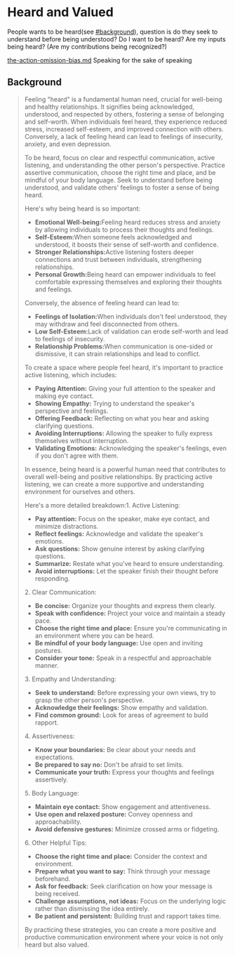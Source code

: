# Heard and Valued

People wants to be heard(see [#background](heard-and-valued.md#background "mention")), question is do they seek to understand before being understood? Do I want to be heard? Are my inputs being heard? (Are my contributions being recognized?)

[the-action-omission-bias.md](../../external-resources/the-action-omission-bias.md "mention") Speaking for the sake of speaking

## Background&#x20;

> Feeling "heard" is a fundamental human need, crucial for well-being and healthy relationships. It signifies being acknowledged, understood, and respected by others, fostering a sense of belonging and self-worth. When individuals feel heard, they experience reduced stress, increased self-esteem, and improved connection with others. Conversely, a lack of feeling heard can lead to feelings of insecurity, anxiety, and even depression.&#x20;
>
> To be heard, focus on clear and respectful communication, active listening, and understanding the other person's perspective. Practice assertive communication, choose the right time and place, and be mindful of your body language. Seek to understand before being understood, and validate others' feelings to foster a sense of being heard.&#x20;
>
> Here's why being heard is so important:
>
> * **Emotional Well-being:**&#x46;eeling heard reduces stress and anxiety by allowing individuals to process their thoughts and feelings.&#x20;
> * **Self-Esteem:**&#x57;hen someone feels acknowledged and understood, it boosts their sense of self-worth and confidence.&#x20;
> * **Stronger Relationships:**&#x41;ctive listening fosters deeper connections and trust between individuals, strengthening relationships.&#x20;
> * **Personal Growth:**&#x42;eing heard can empower individuals to feel comfortable expressing themselves and exploring their thoughts and feelings.&#x20;
>
> Conversely, the absence of feeling heard can lead to:
>
> * **Feelings of Isolation:**&#x57;hen individuals don't feel understood, they may withdraw and feel disconnected from others.&#x20;
> * **Low Self-Esteem:**&#x4C;ack of validation can erode self-worth and lead to feelings of insecurity.&#x20;
> * **Relationship Problems:**&#x57;hen communication is one-sided or dismissive, it can strain relationships and lead to conflict.&#x20;
>
> To create a space where people feel heard, it's important to practice active listening, which includes:
>
> * **Paying Attention:** Giving your full attention to the speaker and making eye contact.&#x20;
> * **Showing Empathy:** Trying to understand the speaker's perspective and feelings.&#x20;
> * **Offering Feedback:** Reflecting on what you hear and asking clarifying questions.&#x20;
> * **Avoiding Interruptions:** Allowing the speaker to fully express themselves without interruption.&#x20;
> * **Validating Emotions:** Acknowledging the speaker's feelings, even if you don't agree with them.&#x20;
>
> In essence, being heard is a powerful human need that contributes to overall well-being and positive relationships. By practicing active listening, we can create a more supportive and understanding environment for ourselves and others.&#x20;
>
> Here's a more detailed breakdown:1. Active Listening:
>
> * **Pay attention:** Focus on the speaker, make eye contact, and minimize distractions.
> * **Reflect feelings:** Acknowledge and validate the speaker's emotions.
> * **Ask questions:** Show genuine interest by asking clarifying questions.
> * **Summarize:** Restate what you've heard to ensure understanding.
> * **Avoid interruptions:** Let the speaker finish their thought before responding.&#x20;
>
> 2\. Clear Communication:
>
> * **Be concise:** Organize your thoughts and express them clearly.&#x20;
> * **Speak with confidence:** Project your voice and maintain a steady pace.&#x20;
> * **Choose the right time and place:** Ensure you're communicating in an environment where you can be heard.&#x20;
> * **Be mindful of your body language:** Use open and inviting postures.&#x20;
> * **Consider your tone:** Speak in a respectful and approachable manner.&#x20;
>
> 3\. Empathy and Understanding:
>
> * **Seek to understand:** Before expressing your own views, try to grasp the other person's perspective.&#x20;
> * **Acknowledge their feelings:** Show empathy and validation.&#x20;
> * **Find common ground:** Look for areas of agreement to build rapport.&#x20;
>
> 4\. Assertiveness:
>
> * **Know your boundaries:** Be clear about your needs and expectations.
> * **Be prepared to say no:** Don't be afraid to set limits.
> * **Communicate your truth:** Express your thoughts and feelings assertively.&#x20;
>
> 5\. Body Language:
>
> * **Maintain eye contact:** Show engagement and attentiveness.
> * **Use open and relaxed posture:** Convey openness and approachability.
> * **Avoid defensive gestures:** Minimize crossed arms or fidgeting.&#x20;
>
> 6\. Other Helpful Tips:
>
> * **Choose the right time and place:** Consider the context and environment.&#x20;
> * **Prepare what you want to say:** Think through your message beforehand.&#x20;
> * **Ask for feedback:** Seek clarification on how your message is being received.&#x20;
> * **Challenge assumptions, not ideas:** Focus on the underlying logic rather than dismissing the idea entirely.&#x20;
> * **Be patient and persistent:** Building trust and rapport takes time.&#x20;
>
> By practicing these strategies, you can create a more positive and productive communication environment where your voice is not only heard but also valued.&#x20;
